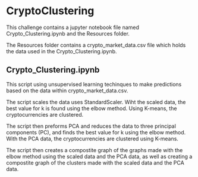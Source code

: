 # CryptoClustering
This challenge contains a jupyter notebook file named Crypto_Clustering.ipynb and the Resources folder. 

The Resources folder contains a crypto_market_data.csv file which holds the data used in the Crypto_Clustering.ipynb.

## Crypto_Clustering.ipynb
This script using unsupervised learning techinques to make predictions based on the data within crypto_market_data.csv. 

The script scales the data uses StandardScaler. Wiht the scaled data, the best value for k is found using the elbow method. Using K-means, the cryptocurrencies are clustered. 

The script then preforms PCA and reduces the data to three principal components (PC), and finds the best value for k using the elbow method. With the PCA data, the cryptocurrencies are clustered using K-means.

The script then creates a compostite graph of the graphs made with the elbow method using the scaled data and the PCA data, as well as creating a compostite graph of the clusters made with the scaled data and the PCA data.